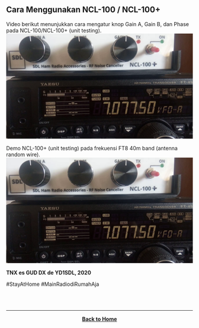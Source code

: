 ## Cara Menggunakan NCL-100 / NCL-100+

Video berikut menunjukkan cara mengatur knop Gain A, Gain B, dan Phase pada NCL-100/NCL-100+ (unit testing).
[![](./snap.png)](https://www.youtube.com/watch?v=hh-UnCXkkAk)

Demo NCL-100+ (unit testing) pada frekuensi FT8 40m band (antenna random wire).
[![](./snap.png)](https://www.youtube.com/watch?v=hh-UnCXkkAk)

**TNX es GUD DX**
**de YD1SDL, 2020**

#StayAtHome #MainRadiodiRumahAja

<br><br>
****
<p align="center">
  <a href="https://handiko.github.io/MyBlog/"> <b>Back to Home</b> </a>
  <br>
</p>

